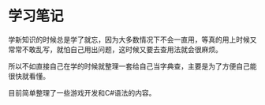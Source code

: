 # 学习笔记

学新知识的时候总是学了就忘，因为大多数情况下不会一直用，等真的用上时候又常常不敢乱写，就怕自己用出问题，这时候又要去查用法就会很麻烦。

所以不如直接自己在学的时候就整理一套给自己当字典查，主要是为了方便自己能很快就看懂。

目前简单整理了一些游戏开发和C#语法的内容。